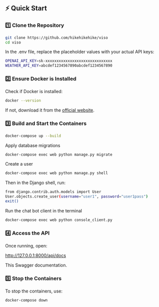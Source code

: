 ## ⚡ Quick Start

### 1️⃣ Clone the Repository
```bash
git clone https://github.com/hikehikehike/viso
cd viso
```
In the .env file, replace the placeholder values with your actual API keys:

```bash
OPENAI_API_KEY=sk-xxxxxxxxxxxxxxxxxxxxxxxxxxxxxx
WEATHER_API_KEY=abcdef1234567890abcdef1234567890
```

### 2️⃣ Ensure Docker is Installed
Check if Docker is installed:
```bash
docker --version
```
If not, download it from the [official website](https://www.docker.com/).

### 3️⃣ Build and Start the Containers

```bash
docker-compose up --build
```

Apply database migrations
```bash
docker-compose exec web python manage.py migrate
```
Create a user
```bash
docker-compose exec web python manage.py shell
```
Then in the Django shell, run:
```bash
from django.contrib.auth.models import User
User.objects.create_user(username="user1", password="user1pass")
exit()
```
Run the chat bot client in the terminal
```bash
docker-compose exec web python console_client.py
```


### 4️⃣ Access the API
Once running, open:

http://127.0.0.1:8000/api/docs

This Swagger documentation.

### 5️⃣ Stop the Containers
To stop the containers, use:

```bash
docker-compose down
```
